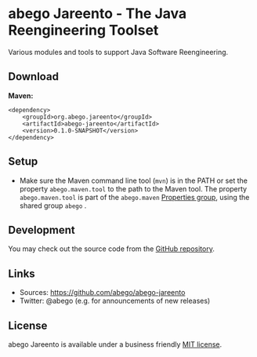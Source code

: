# abego Jareento - The Java Reengineering Toolset

Various modules and tools to support Java Software Reengineering.

## Download

__Maven:__

```
<dependency>
    <groupId>org.abego.jareento</groupId>
    <artifactId>abego-jareento</artifactId>
    <version>0.1.0-SNAPSHOT</version>
</dependency>
```

## Setup

- Make sure the Maven command line tool (`mvn`) is in the PATH or set the 
  property `abego.maven.tool` to the path to the Maven tool. The property
  `abego.maven.tool` is part of the `abego.maven`
  [Properties group](https://github.com/abego/commons/wiki/Properties-Group),
  using the shared group `abego` .
 
## Development

You may check out the source code from
the [GitHub repository](https://github.com/abego/abego-jareento).

## Links

- Sources: https://github.com/abego/abego-jareento
- Twitter: @abego (e.g. for announcements of new releases)

## License

abego Jareento is available under a business
friendly [MIT license](https://www.abego.org/legal/mit-license.html).
